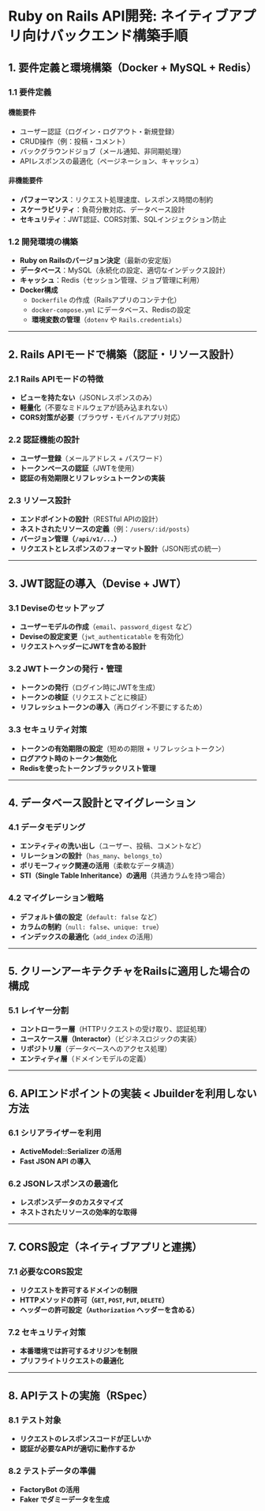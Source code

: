 # **Ruby on Rails API開発: ネイティブアプリ向けバックエンド構築手順**

## **1. 要件定義と環境構築（Docker + MySQL + Redis）**  

### **1.1 要件定義**  
#### **機能要件**  
- ユーザー認証（ログイン・ログアウト・新規登録）  
- CRUD操作（例：投稿・コメント）  
- バックグラウンドジョブ（メール通知、非同期処理）  
- APIレスポンスの最適化（ページネーション、キャッシュ）  

#### **非機能要件**  
- **パフォーマンス**：リクエスト処理速度、レスポンス時間の制約  
- **スケーラビリティ**：負荷分散対応、データベース設計  
- **セキュリティ**：JWT認証、CORS対策、SQLインジェクション防止  

### **1.2 開発環境の構築**  
- **Ruby on Railsのバージョン決定**（最新の安定版）  
- **データベース**：MySQL（永続化の設定、適切なインデックス設計）  
- **キャッシュ**：Redis（セッション管理、ジョブ管理に利用）  
- **Docker構成**  
  - `Dockerfile` の作成（Railsアプリのコンテナ化）  
  - `docker-compose.yml` にデータベース、Redisの設定  
  - **環境変数の管理**（`dotenv` や `Rails.credentials`）  

---

## **2. Rails APIモードで構築（認証・リソース設計）**  

### **2.1 Rails APIモードの特徴**  
- **ビューを持たない**（JSONレスポンスのみ）  
- **軽量化**（不要なミドルウェアが読み込まれない）  
- **CORS対策が必要**（ブラウザ・モバイルアプリ対応）  

### **2.2 認証機能の設計**  
- **ユーザー登録**（メールアドレス + パスワード）  
- **トークンベースの認証**（JWTを使用）  
- **認証の有効期限とリフレッシュトークンの実装**  

### **2.3 リソース設計**  
- **エンドポイントの設計**（RESTful APIの設計）  
- **ネストされたリソースの定義**（例：`/users/:id/posts`）  
- **バージョン管理（`/api/v1/...`）**  
- **リクエストとレスポンスのフォーマット設計**（JSON形式の統一）  

---

## **3. JWT認証の導入（Devise + JWT）**  

### **3.1 Deviseのセットアップ**  
- **ユーザーモデルの作成**（`email`、`password_digest` など）  
- **Deviseの設定変更**（`jwt_authenticatable` を有効化）  
- **リクエストヘッダーにJWTを含める設計**  

### **3.2 JWTトークンの発行・管理**  
- **トークンの発行**（ログイン時にJWTを生成）  
- **トークンの検証**（リクエストごとに検証）  
- **リフレッシュトークンの導入**（再ログイン不要にするため）  

### **3.3 セキュリティ対策**  
- **トークンの有効期限の設定**（短めの期限 + リフレッシュトークン）  
- **ログアウト時のトークン無効化**  
- **Redisを使ったトークンブラックリスト管理**  

---

## **4. データベース設計とマイグレーション**  

### **4.1 データモデリング**  
- **エンティティの洗い出し**（ユーザー、投稿、コメントなど）  
- **リレーションの設計**（`has_many`、`belongs_to`）  
- **ポリモーフィック関連の活用**（柔軟なデータ構造）  
- **STI（Single Table Inheritance）の適用**（共通カラムを持つ場合）  

### **4.2 マイグレーション戦略**  
- **デフォルト値の設定**（`default: false` など）  
- **カラムの制約**（`null: false`、`unique: true`）  
- **インデックスの最適化**（`add_index` の活用）  

---

## **5. クリーンアーキテクチャをRailsに適用した場合の構成**  

### **5.1 レイヤー分割**  
- **コントローラー層**（HTTPリクエストの受け取り、認証処理）  
- **ユースケース層（Interactor）**（ビジネスロジックの実装）  
- **リポジトリ層**（データベースへのアクセス処理）  
- **エンティティ層**（ドメインモデルの定義）  

---

## **6. APIエンドポイントの実装 < Jbuilderを利用しない方法**  

### **6.1 シリアライザーを利用**  
- **ActiveModel::Serializer の活用**  
- **Fast JSON API の導入**  

### **6.2 JSONレスポンスの最適化**  
- **レスポンスデータのカスタマイズ**  
- **ネストされたリソースの効率的な取得**  

---

## **7. CORS設定（ネイティブアプリと連携）**  

### **7.1 必要なCORS設定**  
- **リクエストを許可するドメインの制限**  
- **HTTPメソッドの許可（`GET`, `POST`, `PUT`, `DELETE`）**  
- **ヘッダーの許可設定（`Authorization` ヘッダーを含める）**  

### **7.2 セキュリティ対策**  
- **本番環境では許可するオリジンを制限**  
- **プリフライトリクエストの最適化**  

---

## **8. APIテストの実施（RSpec）**  

### **8.1 テスト対象**  
- **リクエストのレスポンスコードが正しいか**  
- **認証が必要なAPIが適切に動作するか**  

### **8.2 テストデータの準備**  
- **FactoryBot の活用**  
- **Faker でダミーデータを生成**  

